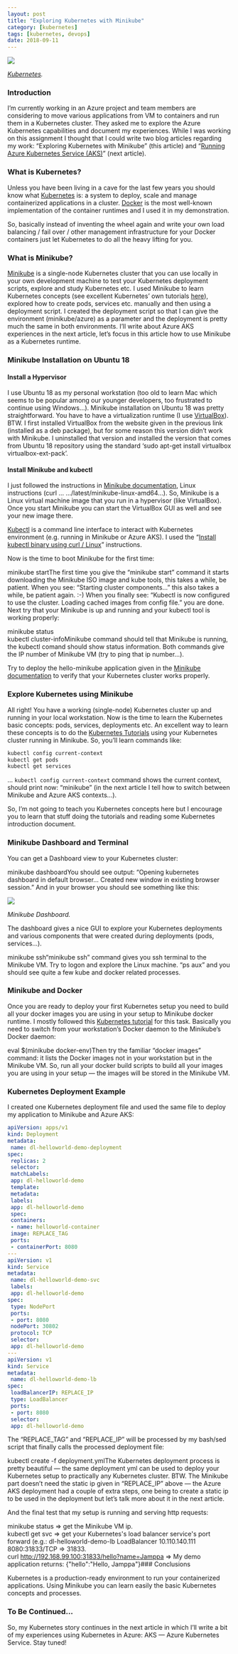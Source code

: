 ```yaml
---
layout: post
title: "Exploring Kubernetes with Minikube"
category: [kubernetes]
tags: [kubernetes, devops]
date: 2018-09-11
---
```


![](/img/2018-09-11-exploring-kubernetes-with-minikube_img_1.png)

*[Kubernetes](https://kubernetes.io/).*

### Introduction

I’m currently working in an Azure project and team members are considering to move various applications from VM to containers and run them in a Kubernetes cluster. They asked me to explore the Azure Kubernetes capabilities and document my experiences. While I was working on this assignment I thought that I could write two blog articles regarding my work: “Exploring Kubernetes with Minikube” (this article) and “[Running Azure Kubernetes Service (AKS)](https://medium.com/@kari.marttila/running-azure-kubernetes-service-aks-882faad43f2c)” (next article).

### What is Kubernetes?

Unless you have been living in a cave for the last few years you should know what [Kubernetes](https://kubernetes.io/) is: a system to deploy, scale and manage containerized applications in a cluster. [Docker](https://www.docker.com/) is the most well-known implementation of the container runtimes and I used it in my demonstration.

So, basically instead of inventing the wheel again and write your own load balancing / fail over / other management infrastructure for your Docker containers just let Kubernetes to do all the heavy lifting for you.

### What is Minikube?

[Minikube](https://github.com/kubernetes/minikube) is a single-node Kubernetes cluster that you can use locally in your own development machine to test your Kubernetes deployment scripts, explore and study Kubernetes etc. I used Minikube to learn Kubernetes concepts (see excellent Kubernetes’ own tutorials [here](https://kubernetes.io/docs/tutorials/)), explored how to create pods, services etc. manually and then using a deployment script. I created the deployment script so that I can give the environment (minikube/azure) as a parameter and the deployment is pretty much the same in both environments. I’ll write about Azure AKS experiences in the next article, let’s focus in this article how to use Minikube as a Kubernetes runtime.

### Minikube Installation on Ubuntu 18

#### Install a Hypervisor

I use Ubuntu 18 as my personal workstation (too old to learn Mac which seems to be popular among our younger developers, too frustrated to continue using Windows…). Minikube installation on Ubuntu 18 was pretty straightforward. You have to have a virtualization runtime (I use [VirtualBox](https://www.virtualbox.org/)). BTW. I first installed VirtualBox from the website given in the previous link (installed as a deb package), but for some reason this version didn’t work with Minikube. I uninstalled that version and installed the version that comes from Ubuntu 18 repository using the standard ‘sudo apt-get install virtualbox virtualbox-ext-pack’.

#### Install Minikube and kubectl

I just followed the instructions in [Minikube documentation](https://github.com/kubernetes/minikube), Linux instructions (curl … …/latest/minikube-linux-amd64…). So, Minikube is a Linux virtual machine image that you run in a hypervisor (like VirtualBox). Once you start Minikube you can start the VirtualBox GUI as well and see your new image there.

[Kubectl](https://kubernetes.io/docs/reference/kubectl/overview/) is a command line interface to interact with Kubernetes environment (e.g. running in Minikube or Azure AKS). I used the “[Install kubectl binary using curl / Linux](https://kubernetes.io/docs/tasks/tools/install-kubectl/#install-kubectl-binary-using-curl)” instructions.

Now is the time to boot Minikube for the first time:

minikube startThe first time you give the “minikube start” command it starts downloading the Minikube ISO image and kube tools, this takes a while, be patient. When you see: “Starting cluster components…” this also takes a while, be patient again. :-) When you finally see: “Kubectl is now configured to use the cluster. Loading cached images from config file.” you are done. Next try that your Minikube is up and running and your kubectl tool is working properly:

minikube status  
kubectl cluster-infoMinikube command should tell that Minikube is running, the kubectl comand should show status information. Both commands give the IP number of Minikube VM (try to ping that ip number…).

Try to deploy the hello-minikube application given in the [Minikube documentation](https://github.com/kubernetes/minikube) to verify that your Kubernetes cluster works properly.

### Explore Kubernetes using Minikube

All right! You have a working (single-node) Kubernetes cluster up and running in your local workstation. Now is the time to learn the Kubernetes basic concepts: pods, services, deployments etc. An excellent way to learn these concepts is to do the [Kubernetes Tutorials](https://kubernetes.io/docs/tutorials/) using your Kubernetes cluster running in Minikube. So, you’ll learn commands like:

```bash
kubectl config current-context  
kubectl get pods  
kubectl get services  
```

... ```kubectl config current-context``` command shows the current context, should print now: “minikube” (in the next article I tell how to switch between Minikube and Azure AKS contexts…).

So, I’m not going to teach you Kubernetes concepts here but I encourage you to learn that stuff doing the tutorials and reading some Kubernetes introduction document.

### Minikube Dashboard and Terminal

You can get a Dashboard view to your Kubernetes cluster:

minikube dashboardYou should see output: “Opening kubernetes dashboard in default browser… Created new window in existing browser session.” And in your browser you should see something like this:

![](/img/2018-09-11-exploring-kubernetes-with-minikube_img_2.png)

*Minikube Dashboard.*

The dashboard gives a nice GUI to explore your Kubernetes deployments and various components that were created during deployments (pods, services…).

minikube ssh“minikube ssh” command gives you ssh terminal to the Minikube VM. Try to logon and explore the Linux machine. “ps aux” and you should see quite a few kube and docker related processes.

### Minikube and Docker

Once you are ready to deploy your first Kubernetes setup you need to build all your docker images you are using in your setup to Minikube docker runtime. I mostly followed this [Kubernetes tutorial](https://kubernetes.io/docs/tutorials/hello-minikube/#create-a-docker-container-image) for this task. Basically you need to switch from your workstation’s Docker daemon to the Minikube’s Docker daemon:

eval $(minikube docker-env)Then try the familiar “docker images” command: it lists the Docker images not in your workstation but in the Minikube VM. So, run all your docker build scripts to build all your images you are using in your setup — the images will be stored in the Minikube VM.

### Kubernetes Deployment Example

I created one Kubernetes deployment file and used the same file to deploy my application to Minikube and Azure AKS:

```yml
apiVersion: apps/v1  
kind: Deployment  
metadata:  
 name: dl-helloworld-demo-deployment  
spec:  
 replicas: 2  
 selector:  
 matchLabels:  
 app: dl-helloworld-demo  
 template:  
 metadata:  
 labels:  
 app: dl-helloworld-demo  
 spec:  
 containers:  
 - name: helloworld-container  
 image: REPLACE_TAG  
 ports:  
 - containerPort: 8080  
---  
apiVersion: v1  
kind: Service  
metadata:  
 name: dl-helloworld-demo-svc  
 labels:  
 app: dl-helloworld-demo  
spec:  
 type: NodePort  
 ports:  
 - port: 8080  
 nodePort: 30802  
 protocol: TCP  
 selector:  
 app: dl-helloworld-demo  
---  
apiVersion: v1  
kind: Service  
metadata:  
 name: dl-helloworld-demo-lb  
spec:  
 loadBalancerIP: REPLACE_IP  
 type: LoadBalancer  
 ports:  
 - port: 8080  
 selector:  
 app: dl-helloworld-demo
```

The “REPLACE_TAG” and “REPLACE_IP” will be processed by my bash/sed script that finally calls the processed deployment file:

kubectl create -f deployment.ymlThe Kubernetes deployment process is pretty beautiful — the same deployment yml can be used to deploy your Kubernetes setup to practically any Kubernetes cluster. BTW. The Minikube part doesn’t need the static ip given in “REPLACE_IP” above — the Azure AKS deployment had a couple of extra steps, one being to create a static ip to be used in the deployment but let’s talk more about it in the next article.

And the final test that my setup is running and serving http requests:

minikube status => get the Minikube VM ip.  
kubectl get svc => get your Kubernetes's load balancer service's port forward (e.g.: dl-helloworld-demo-lb LoadBalancer 10.110.140.111 <pending> 8080:31833/TCP => 31833.  
curl <http://192.168.99.100:31833/hello?name=Jamppa> => My demo application returns: {"hello":"Hello, Jamppa"}### Conclusions

Kubernetes is a production-ready environment to run your containerized applications. Using Minikube you can learn easily the basic Kubernetes concepts and processes.

### To Be Continued…

So, my Kubernetes story continues in the next article in which I’ll write a bit of my experiences using Kubernetes in Azure: AKS — Azure Kubernetes Service. Stay tuned!

  
